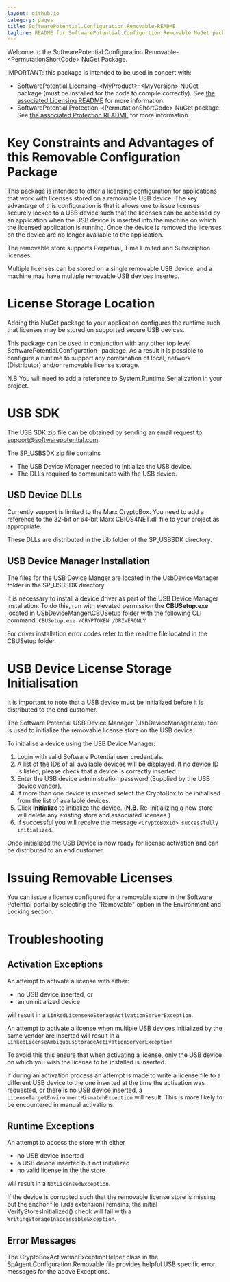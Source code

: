 ```yaml
---
layout: github.io
category: pages
title: SoftwarePotential.Configuration.Removable-README
tagline: README for SoftwarePotential.Configurtion.Removable NuGet package from Software Potential
---
```


Welcome to the SoftwarePotential.Configuration.Removable-&lt;PermutationShortCode&gt; NuGet Package.

IMPORTANT: this package is intended to be used in concert with:

* SoftwarePotential.Licensing-&lt;MyProduct&gt;-&lt;MyVersion&gt; NuGet package (must be installed for the code to compile correctly). See [the associated Licensing README](http://docs.softwarepotential.com/Licensing-README.html) for more information.
* SoftwarePotential.Protection-&lt;PermutationShortCode&gt; NuGet package. See [the associated Protection README](http://docs.softwarepotential.com/Protection-README.html) for more information.

# Key Constraints and Advantages of this Removable Configuration Package

This package is intended to offer a licensing configuration for applications that work with licenses stored on a removable USB device.  The key advantage of this configuration is that it allows one to issue licenses securely locked to a USB device such that the licenses can be accessed by an application when the USB device is inserted into the machine on which the licensed application is running. Once the device is removed the licenses on the device are no longer available to the application.

The removable store supports Perpetual, Time Limited and Subscription licenses.

Multiple licenses can be stored on a single removable USB device, and a machine may have multiple removable USB devices inserted.

# License Storage Location

Adding this NuGet package to your application configures the runtime such that licenses may be stored on supported secure USB devices.

This package can be used in conjunction with any other top level SoftwarePotential.Configuration-<shortcode> package. As a result it is possible to configure a runtime to support any combination of local, network (Distributor) and/or removable license storage.

N.B You will need to add a reference to System.Runtime.Serialization in your project.

# USB SDK

The USB SDK zip file can be obtained by sending an email request to support@softwarepotential.com. 

The SP_USBSDK zip file contains

* The USB Device Manager needed to initialize the USB device.
* The DLLs required to communicate with the USB device.


 
## USD Device DLLs 

Currently support is limited to the Marx CryptoBox.  You need to add a reference to the 32-bit or 64-bit Marx CBIOS4NET.dll file to your project as appropriate.

These DLLs are distributed in the Lib folder of the SP_USBSDK directory.

## USB Device Manager Installation
The files for the USB Device Manger are located in the UsbDeviceManager folder in the SP_USBSDK directory.

It is necessary to install a device driver as part of the USB Device Manager installation. To do this, run with elevated permission the **CBUSetup.exe** located in USbDeviceManger\CBUSetup folder with the following CLI command: ```CBUSetup.exe /CRYPTOKEN /DRIVERONLY```

For driver installation error codes refer to the readme file located in the CBUSetup folder.

# USB Device License Storage Initialisation

It is important to note that a USB device must be initialized before it is distributed to the end customer.

The Software Potential USB Device Manager (UsbDeviceManager.exe) tool is used to initialize the removable license store on the USB device. 

To initialise a device using the USB Device Manager:

1.	Login with valid Software Potential user credentials.
2.	A list of the IDs of all available devices will be displayed. If no device ID is listed, please check that a device is correctly inserted.
3.	Enter the USB device administration password (Supplied by the USB device vendor).
4.	If more than one device is inserted select the CryptoBox to be initialised from the list of available devices. 
5.	Click **Initialize** to initialize the device. (**N.B.** Re-initializing a new store will delete any existing store and associated licenses.)
6.	If successful you will receive the message ```<CryptoBoxId> successfully initialized```.



Once initialized the USB Device is now ready for license activation and can be distributed to an end customer.


# Issuing Removable Licenses

You can issue a license configured for a removable store in the Software Potential portal by selecting the "Removable" option in the Environment and Locking section.

# Troubleshooting

## Activation Exceptions

An attempt to activate a license with either:
 
* no USB device inserted, or
* an uninitialized device 

will result in a ``LinkedLicenseNoStorageActivationServerException``.

An attempt to activate a license when multiple USB devices initialized by the same vendor are inserted will result in a ``LinkedLicenseAmbiguousStorageActivationServerException``

To avoid this this ensure that when activating a license, only the USB device on which you wish the license to be installed is inserted.

If during an activation process an attempt is made to write a license file to a different USB device to the one inserted at the time the activation was requested, or there is no USB device inserted, a ``LicenseTargetEnvironmentMismatchException`` will result.
This is more likely to be encountered in manual activations.



## Runtime Exceptions

An attempt to access the store with either

* no USB device inserted
* a USB device inserted but not initialized
* no valid license in the the store

will result in a ``NotLicensedException``.

If the device is corrupted such that the removable license store is missing but the anchor file (.rds extension) remains, the initial VerifyStoresInitialized() check will fail with a ``WritingStorageInaccessibleException``.  

## Error Messages
The CryptoBoxActivationExceptionHelper class in the SpAgent.Configuration.Removable file provides helpful USB specific error messages for the above Exceptions.